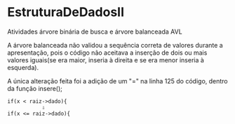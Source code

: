#  EstruturaDeDadosII
Atividades árvore binária de busca e árvore balanceada AVL

A árvore balanceada não validou a sequência correta de valores durante a apresentação, pois o código não aceitava a inserção de dois ou mais valores iguais(se era maior, inseria à direita e se era menor inseria à esquerda).

A única alteração feita foi a adição de um "=" na linha 125 do código, dentro da função insere();

    if(x < raiz->dado){
               ⇩
    if(x <= raiz->dado){
